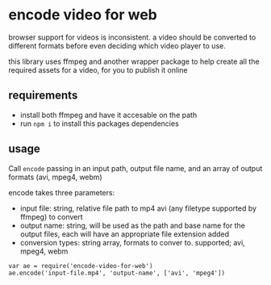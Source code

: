 # encode video for web

browser support for videos is inconsistent. a video should be converted to different formats before even deciding which video player to use.

this library uses ffmpeg and another wrapper package to help create all the required assets for a video, for you to publish it online

## requirements

 - install both ffmpeg  and have it accesable on the path
 - run `npm i` to install this packages dependencies

## usage

Call `encode` passing in an input path, output file name, and an array of output formats (avi, mpeg4, webm)

encode takes three parameters:
 - input file: string, relative file path to mp4 avi (any filetype supported by ffmpeg) to convert
 - output name: string, will be used as the path and base name for the output files, each will have an appropriate file extension added
 - conversion types: string array, formats to conver to. supported; avi, mpeg4, webm

```
var ae = require('encode-video-for-web')
ae.encode('input-file.mp4', 'output-name', ['avi', 'mpeg4'])
```
